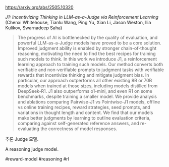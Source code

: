 https://arxiv.org/abs/2505.10320

*J1: Incentivizing Thinking in LLM-as-a-Judge via Reinforcement Learning* (Chenxi Whitehouse, Tianlu Wang, Ping Yu, Xian Li, Jason Weston, Ilia Kulikov, Swarnadeep Saha)

> The progress of AI is bottlenecked by the quality of evaluation, and powerful LLM-as-a-Judge models have proved to be a core solution. Improved judgment ability is enabled by stronger chain-of-thought reasoning, motivating the need to find the best recipes for training such models to think. In this work we introduce J1, a reinforcement learning approach to training such models. Our method converts both verifiable and non-verifiable prompts to judgment tasks with verifiable rewards that incentivize thinking and mitigate judgment bias. In particular, our approach outperforms all other existing 8B or 70B models when trained at those sizes, including models distilled from DeepSeek-R1. J1 also outperforms o1-mini, and even R1 on some benchmarks, despite training a smaller model. We provide analysis and ablations comparing Pairwise-J1 vs Pointwise-J1 models, offline vs online training recipes, reward strategies, seed prompts, and variations in thought length and content. We find that our models make better judgments by learning to outline evaluation criteria, comparing against self-generated reference answers, and re-evaluating the correctness of model responses.

추론 Judge 모델.

<english>
A reasoning judge model.
</english>

#reward-model #reasoning #rl 